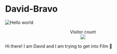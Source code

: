# David-Bravo
<img src="https://github.com/SenorBravo/David-Bravo/blob/main/Screen_Shot_2023-08-24_at_12.00.10_PM-removebg-preview.png" alt="Hello world">

<p align="center"> 
  Visitor count<br>
  <img src="https://profile-counter.glitch.me/David-Bravo/count.svg" />
</p>
Hi there! I am David and I am trying to get into Film 🎥
